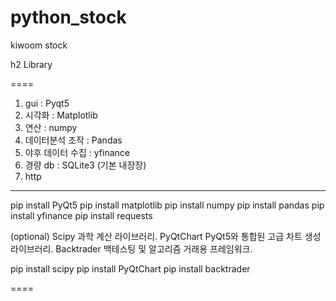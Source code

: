 # python_stock

kiwoom stock

h2 Library

====

1. gui : Pyqt5
2. 시각화 : Matplotlib
3. 연산 : numpy
4. 데이터분석 조작 : Pandas
5. 야후 데이터 수집 : yfinance
6. 경량 db : SQLite3 (기본 내장장)
7. http

---

pip install PyQt5
pip install matplotlib
pip install numpy
pip install pandas
pip install yfinance
pip install requests

(optional)
Scipy
과학 계산 라이브러리.
PyQtChart
PyQt5와 통합된 고급 차트 생성 라이브러리.
Backtrader
백테스팅 및 알고리즘 거래용 프레임워크.

pip install scipy
pip install PyQtChart
pip install backtrader

====
